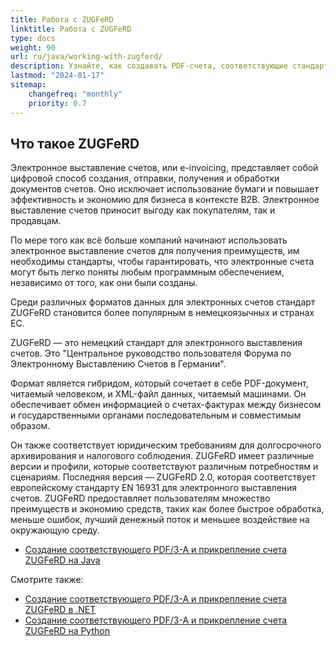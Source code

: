 ```yaml
---
title: Работа с ZUGFeRD
linktitle: Работа с ZUGFeRD
type: docs
weight: 90
url: ru/java/working-with-zugferd/
description: Узнайте, как создавать PDF-счета, соответствующие стандарту ZUGFeRD, с использованием Aspose.PDF для Java
lastmod: "2024-01-17"
sitemap:
    changefreq: "monthly"
    priority: 0.7
---
```


## Что такое ZUGFeRD

Электронное выставление счетов, или e-invoicing, представляет собой цифровой способ создания, отправки, получения и обработки документов счетов. Оно исключает использование бумаги и повышает эффективность и экономию для бизнеса в контексте B2B. Электронное выставление счетов приносит выгоду как покупателям, так и продавцам.

По мере того как всё больше компаний начинают использовать электронное выставление счетов для получения преимуществ, им необходимы стандарты, чтобы гарантировать, что электронные счета могут быть легко поняты любым программным обеспечением, независимо от того, как они были созданы.

Среди различных форматов данных для электронных счетов стандарт ZUGFeRD становится более популярным в немецкоязычных и странах ЕС.

ZUGFeRD — это немецкий стандарт для электронного выставления счетов. Это "Центральное руководство пользователя Форума по Электронному Выставлению Счетов в Германии".

Формат является гибридом, который сочетает в себе PDF-документ, читаемый человеком, и XML-файл данных, читаемый машинами.
 Он обеспечивает обмен информацией о счетах-фактурах между бизнесом и государственными органами последовательным и совместимым образом.

Он также соответствует юридическим требованиям для долгосрочного архивирования и налогового соблюдения. ZUGFeRD имеет различные версии и профили, которые соответствуют различным потребностям и сценариям. Последняя версия — ZUGFeRD 2.0, которая соответствует европейскому стандарту EN 16931 для электронного выставления счетов.
ZUGFeRD предоставляет пользователям множество преимуществ и экономию средств, таких как более быстрое обработка, меньше ошибок, лучший денежный поток и меньшее воздействие на окружающую среду.


* [Создание соответствующего PDF/3-A и прикрепление счета ZUGFeRD на Java](/pdf/java/attach-zugferd/)

Смотрите также:

* [Создание соответствующего PDF/3-A и прикрепление счета ZUGFeRD в .NET](/pdf/net/attach-zugferd/)
* [Создание соответствующего PDF/3-A и прикрепление счета ZUGFeRD на Python](/pdf/python-net/attach-zugferd/)